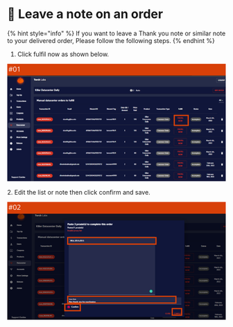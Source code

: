 # 💌 Leave a note on an order

{% hint style="info" %}
If you want to leave a Thank you note or similar note to your delivered order, Please follow the following steps.
{% endhint %}

1. Click fulfil now as shown below.

![](<../.gitbook/assets/1 (63) (9).png>)

2\. Edit the list or note then click confirm and save.

![](<../.gitbook/assets/1 (62) (3).png>)

